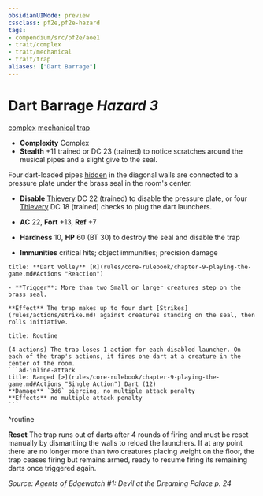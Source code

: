 ```yaml
---
obsidianUIMode: preview
cssclass: pf2e,pf2e-hazard
tags:
- compendium/src/pf2e/aoe1
- trait/complex
- trait/mechanical
- trait/trap
aliases: ["Dart Barrage"]
---
```

# Dart Barrage *Hazard 3*  
[complex](complex.md "Complex Hazard Trait")  [mechanical](mechanical.md "Mechanical Hazard Trait")  [trap](trap.md "Trap Hazard Trait")  

- **Complexity** Complex
- **Stealth** +11 trained or DC 23 (trained) to notice scratches around the musical pipes and a slight give to the seal.  

Four dart-loaded pipes [hidden](conditions.md#Hidden) in the diagonal walls are connected to a pressure plate under the brass seal in the room's center.

- **Disable** [Thievery](skills.md#Thievery) DC 22 (trained) to disable the pressure plate, or four [Thievery](skills.md#Thievery) DC 18 (trained) checks to plug the dart launchers.  

- **AC** 22, **Fort** +13, **Ref** +7
- **Hardness** 10, **HP** 60 (BT 30) to destroy the seal and disable the trap
- **Immunities** critical hits; object immunities; precision damage

```ad-embed-ability
title: **Dart Volley** [R](rules/core-rulebook/chapter-9-playing-the-game.md#Actions "Reaction")

- **Trigger**: More than two Small or larger creatures step on the brass seal.

**Effect** The trap makes up to four dart [Strikes](rules/actions/strike.md) against creatures standing on the seal, then rolls initiative.
```

````ad-pf2-summary
title: Routine

(4 actions) The trap loses 1 action for each disabled launcher. On each of the trap's actions, it fires one dart at a creature in the center of the room.
```ad-inline-attack
title: Ranged [>](rules/core-rulebook/chapter-9-playing-the-game.md#Actions "Single Action") Dart (12)
**Damage** `3d6` piercing, no multiple attack penalty 
**Effects** no multiple attack penalty
```
````
^routine

**Reset** The trap runs out of darts after 4 rounds of firing and must be reset manually by dismantling the walls to reload the launchers. If at any point there are no longer more than two creatures placing weight on the floor, the trap ceases firing but remains armed, ready to resume firing its remaining darts once triggered again.  

*Source: Agents of Edgewatch #1: Devil at the Dreaming Palace p. 24*